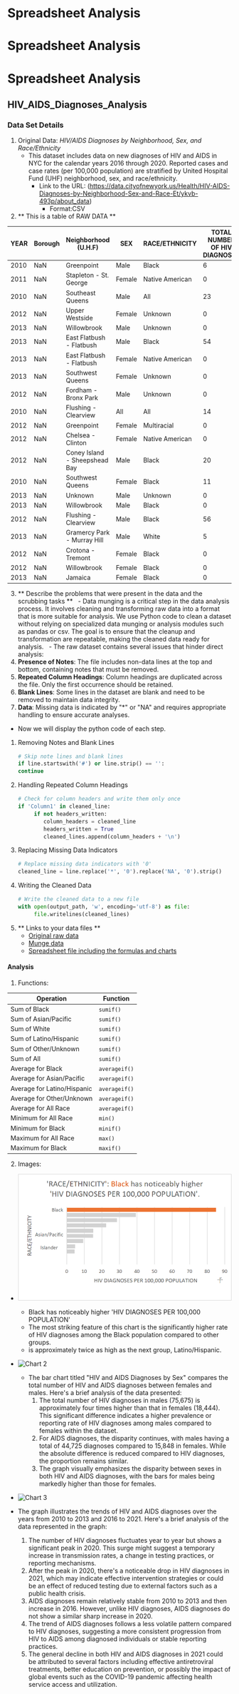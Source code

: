# Spreadsheet Analysis
# Spreadsheet Analysis
# Spreadsheet Analysis
## HIV_AIDS_Diagnoses_Analysis

### Data Set Details
1. Original Data: _HIV/AIDS Diagnoses by Neighborhood, Sex, and Race/Ethnicity_
   - This dataset includes data on new diagnoses of HIV and AIDS in NYC for the calendar years 2016 through 2020. Reported cases and case rates (per 100,000 population) are stratified by United Hospital Fund (UHF) neighborhood, sex, and race/ethnicity.
     - Link to the URL: (https://data.cityofnewyork.us/Health/HIV-AIDS-Diagnoses-by-Neighborhood-Sex-and-Race-Et/ykvb-493p/about_data)
       - Format:CSV
2. ** This is a table of RAW DATA **

| YEAR | Borough | Neighborhood (U.H.F)         | SEX    | RACE/ETHNICITY | TOTAL NUMBER OF HIV DIAGNOSES | HIV DIAGNOSES PER 100,000 POPULATION | TOTAL NUMBER OF AIDS DIAGNOSES | AIDS DIAGNOSES PER 100,000 POPULATION |
|------|---------|------------------------------|--------|----------------|-------------------------------|--------------------------------------|---------------------------------|---------------------------------------|
| 2010 | NaN     | Greenpoint                   | Male   | Black          | 6                             | 62.1                                 | 5                               | 275.3                                 |
| 2011 | NaN     | Stapleton - St. George       | Female | Native American| 0                             | 0                                    | 0                               | 0                                     |
| 2010 | NaN     | Southeast Queens             | Male   | All            | 23                            | 24.2                                 | 14                              | 15.4                                  |
| 2012 | NaN     | Upper Westside               | Female | Unknown        | 0                             | 0                                    | 0                               | 0                                     |
| 2013 | NaN     | Willowbrook                  | Male   | Unknown        | 0                             | 0                                    | 0                               | 0                                     |
| 2013 | NaN     | East Flatbush - Flatbush     | Male   | Black          | 54                            | 56.5                                 | 33                              | 34.5                                  |
| 2013 | NaN     | East Flatbush - Flatbush     | Female | Native American| 0                             | 0                                    | 0                               | 0                                     |
| 2013 | NaN     | Southwest Queens             | Female | Unknown        | 0                             | 0                                    | 0                               | 0                                     |
| 2012 | NaN     | Fordham - Bronx Park         | Male   | Unknown        | 0                             | 0                                    | 0                               | 0                                     |
| 2010 | NaN     | Flushing - Clearview         | All    | All            | 14                            | 4.3                                  | 12                              | 4.6                                   |
| 2012 | NaN     | Greenpoint                   | Female | Multiracial    | 0                             | 0                                    | 0                               | 0                                     |
| 2012 | NaN     | Chelsea - Clinton            | Female | Native American| 0                             | 0                                    | *                               | *                                     |
| 2012 | NaN     | Coney Island - Sheepshead Bay| Male   | Black          | 20                            | 23.1                                 | 0                               | 0                                     |
| 2010 | NaN     | Southwest Queens             | Female | Black          | 11                            | 12.1                                 | 0                               | 0                                     |
| 2013 | NaN     | Unknown                      | Male   | Unknown        | 0                             | NaN                                  | 1                               | NaN                                   |
| 2013 | NaN     | Willowbrook                  | Male   | Black          | 0                             | 0                                    | 0                               | 0                                     |
| 2012 | NaN     | Flushing - Clearview         | Male   | Black          | 56                            | 71.4                                 | 5                               | 7.9                                   |
| 2013 | NaN     | Gramercy Park - Murray Hill  | Male   | White          | 5                             | 20                                   | 5                               | 200.7                                 |
| 2012 | NaN     | Crotona - Tremont            | Female | Black          | 0                             | 0                                    | 0                               | 0                                     |
| 2012 | NaN     | Willowbrook                  | Female | Black          | 0                             | 0                                    | 0                               | 0                                     |
| 2013 | NaN     | Jamaica                      | Female | Black          | 0                             | 0                                    | 0                               | 0                                     |

3. ** Describe the problems that were present in the data and the scrubbing tasks **
    - Data munging is a critical step in the data analysis process. It involves cleaning and transforming raw data into a format that is more suitable for analysis. We use Python code to clean a dataset without relying on specialized data munging or analysis modules such as pandas or csv. The goal is to ensure that the cleanup and transformation are repeatable, making the cleaned data ready for analysis.
  - The raw dataset contains several issues that hinder direct analysis:  
  1. **Presence of Notes**: The file includes non-data lines at the top and bottom, containing notes that must be removed.
  2. **Repeated Column Headings**: Column headings are duplicated across the file. Only the first occurrence should be retained.
  3. **Blank Lines**: Some lines in the dataset are blank and need to be removed to maintain data integrity.
  4. **Data**: Missing data is indicated by "*" or "NA" and requires appropriate handling to ensure accurate analyses.
  - Now we will display the python code of each step.
  1. Removing Notes and Blank Lines
     ```python
     # Skip note lines and blank lines
     if line.startswith('#') or line.strip() == '':
     continue  
  2. Handling Repeated Column Headings
     ```python
     # Check for column headers and write them only once
     if 'Column1' in cleaned_line:
          if not headers_written:
             column_headers = cleaned_line
             headers_written = True
             cleaned_lines.append(column_headers + '\n')  
  3. Replacing Missing Data Indicators
     ```python
     # Replace missing data indicators with '0'
     cleaned_line = line.replace('*', '0').replace('NA', '0').strip()  
  4. Writing the Cleaned Data
     ```python
     # Write the cleaned data to a new file
     with open(output_path, 'w', encoding='utf-8') as file:
          file.writelines(cleaned_lines)
4. ** Links to your data files **
    - [Original raw data](https://data.cityofnewyork.us/Health/HIV-AIDS-Diagnoses-by-Neighborhood-Sex-and-Race-Et/ykvb-493p/data_preview)
    - [Munge data](./data/clean_data.csv)
    - [Spreadsheet file including the formulas and charts](./data/HIV_AIDS_Diagnoses_excel.xlsx)

#### Analysis

1. Functions:

| Operation                        | Function      |
|----------------------------------|---------------|
| Sum of Black                     | `sumif()`     |
| Sum of Asian/Pacific             | `sumif()`     |
| Sum of White                     | `sumif()`     |
| Sum of Latino/Hispanic           | `sumif()`     |
| Sum of Other/Unknown             | `sumif()`     |
| Sum of All                       | `sumif()`     |
| Average for Black                | `averageif()` |
| Average for Asian/Pacific        | `averageif()` |
| Average for Latino/Hispanic      | `averageif()` |
| Average for Other/Unknown        | `averageif()` |
| Average for All Race             | `averageif()` |
| Minimum for All Race             | `min()`       |
| Minimum for Black                | `minif()`       |
| Maximum for All Race             | `max()`       |
| Maximum for Black                | `maxif()`       |


2. Images:
- ![Chart 1](./images/chart1.png)
   - Black has noticeably higher 'HIV DIAGNOSES PER 100,000 POPULATION'
   - The most striking feature of this chart is the significantly higher rate of HIV diagnoses among the Black population compared to other groups.
   -  is approximately twice as high as the next group, Latino/Hispanic.


- ![Chart 2](./images/chart2.jpg)
  - The bar chart titled "HIV and AIDS Diagnoses by Sex" compares the total number of HIV and AIDS diagnoses between females and males. Here's a brief analysis of the data presented:
     1. The total number of HIV diagnoses in males (75,675) is approximately four times higher than that in females (18,444). This significant difference indicates a higher prevalence or reporting rate of HIV diagnoses among males compared to females within the dataset.
     2. For AIDS diagnoses, the disparity continues, with males having a total of 44,725 diagnoses compared to 15,848 in females. While the absolute difference is reduced compared to HIV diagnoses, the proportion remains similar.
     3. The graph visually emphasizes the disparity between sexes in both HIV and AIDS diagnoses, with the bars for males being markedly higher than those for females.
- ![Chart 3](./images/chart3.jpg)
 - The graph illustrates the trends of HIV and AIDS diagnoses over the years from 2010 to 2013 and 2016 to 2021. Here's a brief analysis of the data represented in the graph:
     1. The number of HIV diagnoses fluctuates year to year but shows a significant peak in 2020. This surge might suggest a temporary increase in transmission rates, a change in testing practices, or reporting mechanisms.
     2. After the peak in 2020, there's a noticeable drop in HIV diagnoses in 2021, which may indicate effective intervention strategies or could be an effect of reduced testing due to external factors such as a public health crisis. 
     3. AIDS diagnoses remain relatively stable from 2010 to 2013 and then increase in 2016. However, unlike HIV diagnoses, AIDS diagnoses do not show a similar sharp increase in 2020.
     4. The trend of AIDS diagnoses follows a less volatile pattern compared to HIV diagnoses, suggesting a more consistent progression from HIV to AIDS among diagnosed individuals or stable reporting practices.
     5. The general decline in both HIV and AIDS diagnoses in 2021 could be attributed to several factors including effective antiretroviral treatments, better education on prevention, or possibly the impact of global events such as the COVID-19 pandemic affecting health service access and utilization.


  

